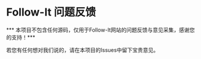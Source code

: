 # Follow-It 问题反馈

*** 本项目不包含任何源码，仅用于Follow-It网站的问题反馈与意见采集，感谢您的支持！***

若您有任何想对我们说的，请在本项目的Issues中留下宝贵意见。

